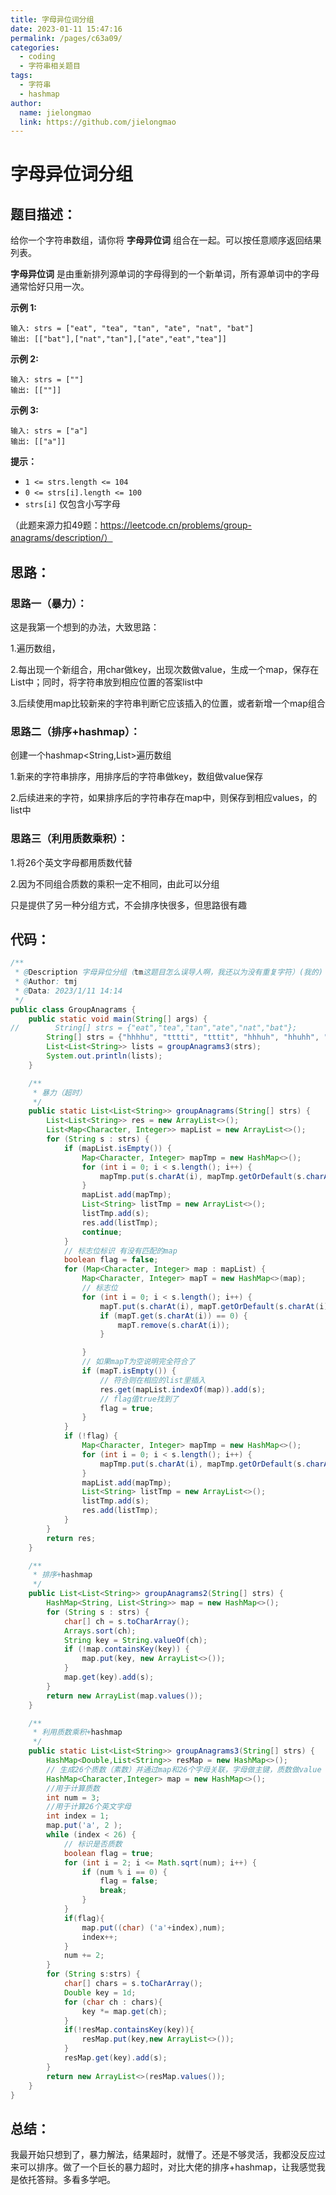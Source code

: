 ```yaml
---
title: 字母异位词分组
date: 2023-01-11 15:47:16
permalink: /pages/c63a09/
categories:
  - coding
  - 字符串相关题目
tags:
  - 字符串
  - hashmap
author: 
  name: jielongmao
  link: https://github.com/jielongmao
---
```

# 字母异位词分组

## 题目描述：

给你一个字符串数组，请你将 **字母异位词** 组合在一起。可以按任意顺序返回结果列表。

**字母异位词** 是由重新排列源单词的字母得到的一个新单词，所有源单词中的字母通常恰好只用一次。

**示例 1:**

```
输入: strs = ["eat", "tea", "tan", "ate", "nat", "bat"]
输出: [["bat"],["nat","tan"],["ate","eat","tea"]]
```

**示例 2:**

```
输入: strs = [""]
输出: [[""]]
```

**示例 3:**

```
输入: strs = ["a"]
输出: [["a"]]
```

 

**提示：**

- `1 <= strs.length <= 104`
- `0 <= strs[i].length <= 100`
- `strs[i]` 仅包含小写字母

（此题来源力扣49题：https://leetcode.cn/problems/group-anagrams/description/）

## 思路：

### 思路一（暴力）：

这是我第一个想到的办法，大致思路：

1.遍历数组，

2.每出现一个新组合，用char做key，出现次数做value，生成一个map，保存在List中；同时，将字符串放到相应位置的答案list中

3.后续使用map比较新来的字符串判断它应该插入的位置，或者新增一个map组合

### 思路二（排序+hashmap）：

创建一个hashmap<String,List<String>>遍历数组

1.新来的字符串排序，用排序后的字符串做key，数组做value保存

2.后续进来的字符，如果排序后的字符串存在map中，则保存到相应values，的list中

### 思路三（利用质数乘积）：

1.将26个英文字母都用质数代替

2.因为不同组合质数的乘积一定不相同，由此可以分组

只是提供了另一种分组方式，不会排序快很多，但思路很有趣

## 代码：

```java
/**
 * @Description 字母异位分组（tm这题目怎么误导人啊，我还以为没有重复字符）(我的)
 * @Author: tmj
 * @Data: 2023/1/11 14:14
 */
public class GroupAnagrams {
    public static void main(String[] args) {
//        String[] strs = {"eat","tea","tan","ate","nat","bat"};
        String[] strs = {"hhhhu", "tttti", "tttit", "hhhuh", "hhuhh", "tittt"};
        List<List<String>> lists = groupAnagrams3(strs);
        System.out.println(lists);
    }

    /**
     * 暴力（超时）
     */
    public static List<List<String>> groupAnagrams(String[] strs) {
        List<List<String>> res = new ArrayList<>();
        List<Map<Character, Integer>> mapList = new ArrayList<>();
        for (String s : strs) {
            if (mapList.isEmpty()) {
                Map<Character, Integer> mapTmp = new HashMap<>();
                for (int i = 0; i < s.length(); i++) {
                    mapTmp.put(s.charAt(i), mapTmp.getOrDefault(s.charAt(i), 0) + 1);
                }
                mapList.add(mapTmp);
                List<String> listTmp = new ArrayList<>();
                listTmp.add(s);
                res.add(listTmp);
                continue;
            }
            // 标志位标识 有没有匹配的map
            boolean flag = false;
            for (Map<Character, Integer> map : mapList) {
                Map<Character, Integer> mapT = new HashMap<>(map);
                // 标志位
                for (int i = 0; i < s.length(); i++) {
                    mapT.put(s.charAt(i), mapT.getOrDefault(s.charAt(i), 0) - 1);
                    if (mapT.get(s.charAt(i)) == 0) {
                        mapT.remove(s.charAt(i));
                    }

                }
                // 如果mapT为空说明完全符合了
                if (mapT.isEmpty()) {
                    // 符合则在相应的list里插入
                    res.get(mapList.indexOf(map)).add(s);
                    // flag值true找到了
                    flag = true;
                }
            }
            if (!flag) {
                Map<Character, Integer> mapTmp = new HashMap<>();
                for (int i = 0; i < s.length(); i++) {
                    mapTmp.put(s.charAt(i), mapTmp.getOrDefault(s.charAt(i), 0) + 1);
                }
                mapList.add(mapTmp);
                List<String> listTmp = new ArrayList<>();
                listTmp.add(s);
                res.add(listTmp);
            }
        }
        return res;
    }

    /**
     * 排序+hashmap
     */
    public List<List<String>> groupAnagrams2(String[] strs) {
        HashMap<String, List<String>> map = new HashMap<>();
        for (String s : strs) {
            char[] ch = s.toCharArray();
            Arrays.sort(ch);
            String key = String.valueOf(ch);
            if (!map.containsKey(key)) {
                map.put(key, new ArrayList<>());
            }
            map.get(key).add(s);
        }
        return new ArrayList(map.values());
    }

    /** 
     * 利用质数乘积+hashmap
     */
    public static List<List<String>> groupAnagrams3(String[] strs) {
        HashMap<Double,List<String>> resMap = new HashMap<>();
        // 生成26个质数（素数）并通过map和26个字母关联，字母做主键，质数做value
        HashMap<Character,Integer> map = new HashMap<>();
        //用于计算质数
        int num = 3;
        //用于计算26个英文字母
        int index = 1;
        map.put('a', 2 );
        while (index < 26) {
            // 标识是否质数
            boolean flag = true;
            for (int i = 2; i <= Math.sqrt(num); i++) {
                if (num % i == 0) {
                    flag = false;
                    break;
                }
            }
            if(flag){
                map.put((char) ('a'+index),num);
                index++;
            }
            num += 2;
        }
        for (String s:strs) {
            char[] chars = s.toCharArray();
            Double key = 1d;
            for (char ch : chars){
                key *= map.get(ch);
            }
            if(!resMap.containsKey(key)){
                resMap.put(key,new ArrayList<>());
            }
            resMap.get(key).add(s);
        }
        return new ArrayList<>(resMap.values());
    }
}
```

## 总结：

我最开始只想到了，暴力解法，结果超时，就懵了。还是不够灵活，我都没反应过来可以排序。做了一个巨长的暴力超时，对比大佬的排序+hashmap，让我感觉我是依托答辩。多看多学吧。